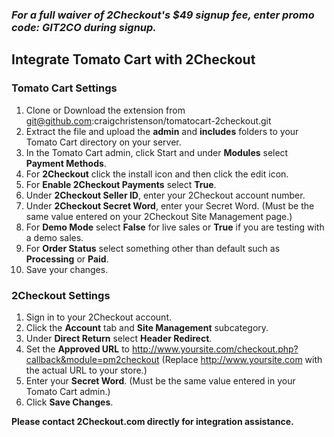 ### _For a full waiver of 2Checkout's $49 signup fee, enter promo code:  GIT2CO  during signup._

Integrate Tomato Cart with 2Checkout
----------------------------------------

### Tomato Cart Settings

1. Clone or Download the extension from git@github.com:craigchristenson/tomatocart-2checkout.git
2. Extract the file and upload the **admin** and **includes** folders to your Tomato Cart directory on your server.
3. In the Tomato Cart admin, click Start and under **Modules** select **Payment Methods**.
4. For **2Checkout** click the install icon and then click the edit icon.
5. For **Enable 2Checkout Payments** select **True**.
6. Under **2Checkout Seller ID**, enter your 2Checkout account number.
7. Under **2Checkout Secret Word**, enter your Secret Word. (Must be the same value entered on your 2Checkout Site Management page.)
8. For **Demo Mode** select **False** for live sales or **True** if you are testing with a demo sales.
9. For **Order Status** select something other than default such as **Processing** or **Paid**.
10. Save your changes.

### 2Checkout Settings

1. Sign in to your 2Checkout account.
2. Click the **Account** tab and **Site Management** subcategory.
3. Under **Direct Return** select **Header Redirect**.
4. Set the **Approved URL** to http://www.yoursite.com/checkout.php?callback&module=pm2checkout (Replace http://www.yoursite.com with the actual URL to your store.)
5. Enter your **Secret Word**. (Must be the same value entered in your Tomato Cart admin.)
6. Click **Save Changes**.

**Please contact 2Checkout.com directly for integration assistance.**